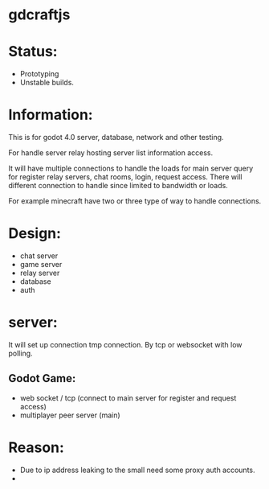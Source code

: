 # gdcraftjs

# Status:
 * Prototyping
 * Unstable builds.

# Information:
  This is for godot 4.0 server, database, network and other testing.

  For handle server relay hosting server list information access.

  It will have multiple connections to handle the loads for main server query for register relay servers, chat rooms, login, request access. There will different connection to handle since limited to bandwidth or loads.

  For example minecraft have two or three type of way to handle connections.

# Design:
 * chat server
 * game server
 * relay server
 * database
 * auth

# server:
  It will set up connection tmp connection. By tcp or websocket with low polling.

## Godot Game:
  * web socket / tcp (connect to main server for register and request access)
  * multiplayer peer server (main)


# Reason:
  * Due to ip address leaking to the small need some proxy auth accounts.
  * 

